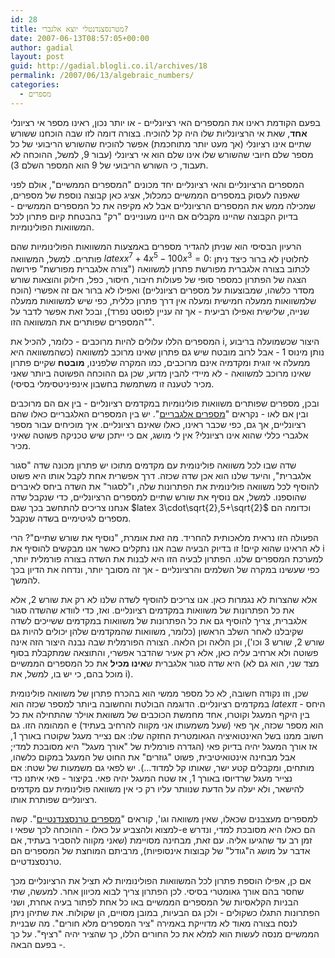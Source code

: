 ```yaml
---
id: 28
title: מטרנסצנדנטלי יוצא אלגברי?
date: 2007-06-13T08:57:05+00:00
author: gadial
layout: post
guid: http://gadial.blogli.co.il/archives/18
permalink: /2007/06/13/algebraic_numbers/
categories:
  - מספרים
---
```

בפעם הקודמת ראינו את המספרים האי רציונליים - או יותר נכון, ראינו מספר אי רציונלי **אחד**, שאת אי הרציונליות שלו היה קל להוכיח. בצורה דומה לזו שבה הוכחנו ששורש שתיים אינו רציונלי (אך מעט יותר מתוחכמת) אפשר להוכיח שהשורש הריבועי של כל מספר שלם חיובי שהשורש שלו אינו שלם הוא אי רציונלי (עבור 9, למשל, ההוכחה לא תעבוד, כי השורש הריבועי של 9 הוא המספר השלם 3).

המספרים הרציונליים והאי רציונליים יחד מכונים "המספרים הממשיים", אולם לפני שאפנה לעסוק במספרים הממשיים כמכלול, אציג כאן קבוצה נוספת של מספרים, שמכילה ממש את המספרים הרציונליים אבל לא מקיפה את כל המספרים הממשיים - בדיוק הקבוצה שהיינו מקבלים אם היינו מעוניינים "רק" בהבטחת קיום פתרון לכל המשוואות הפולינומיות.

הרעיון הבסיסי הוא שניתן להגדיר מספרים באמצעות המשוואות הפולינומיות שהם פותרים. למשל, המשוואה $latex x^7+4x^5-100x^3=0$: לחלוטין לא ברור כיצד ניתן לכתוב בצורה אלגברית מפורשת פתרון למשוואה ("צורה אלגברית מפורשת" פירושה הצגה של הפתרון כמספר סופי של פעולות חיבור, חיסור, כפל, חילוק והוצאות שורש מסדר כלשהו, שמבוצעות על מספרים רציונליים) ואפילו לא ברור אם זה אפשרי (הוכח שלמשוואות ממעלה חמישית ומעלה אין דרך פתרון כללית, כפי שיש למשוואות ממעלה שנייה, שלישית ואפילו רביעית - אך זה עניין לפוסט נפרד), ובכל זאת אפשר לדבר על "המספרים שפותרים את המשוואה הזו".

המספרים הללו עלולים להיות מרוכבים - כלומר, להכיל את i, היצור שכשמועלה בריבוע נותן מינוס 1 - אבל לרוב מובטח שיש גם פתרון שאינו מרוכב למשוואה (כשהמשוואה היא ממעלה אי זוגית ומקדמיה אינם מרוכבים, כמו המקרה שלפנינו, **מובטח** שקיים פתרון שאינו מרוכב למשוואה - לא מיידי להבין מדוע, שכן גם ההוכחה הפשוטה ביותר שאני מכיר לטענה זו משתמשת בחשבון אינפיניטסימלי בסיסי).

ובכן, מספרים שפותרים משוואות פולינומיות במקדמים רציונליים - בין אם הם מרוכבים ובין אם לאו - נקראים "[מספרים אלגבריים](http://he.wikipedia.org/wiki/%D7%9E%D7%A1%D7%A4%D7%A8_%D7%90%D7%9C%D7%92%D7%91%D7%A8%D7%99)". יש בין המספרים האלגבריים כאלו שהם רציונליים, אך גם, כפי שכבר ראינו, כאלו שאינם רציונליים. איך מוכיחים עבור מספר אלגברי כללי שהוא אינו רציונלי? אין לי מושג, אם כי ייתכן שיש טכניקה פשוטה שאיני מכיר.

שדה שבו לכל משוואה פולינומית עם מקדמים מתוכו יש פתרון מכונה שדה "סגור אלגברית", והיעד שלנו הוא אכן שדה שכזה. דרך אפשרית אחת לקבל אותו היא פשוט להוסיף לכל משוואה פולינומית את הפתרונות שלה, ו"לסגור" את השדה ביחס לאיברים שהוספנו. למשל, אם נוסיף את שורש שתיים למספרים הרציונליים, כדי שנקבל שדה אנחנו צריכים להתחשב בכך שגם $latex 3\cdot\sqrt{2},5+\sqrt{2}$ וכדומה הם מספרים לגיטימיים בשדה שנקבל.

הפעולה הזו נראית מלאכותית להחריד. מה זאת אומרת, "נוסיף את שורש שתיים"? הרי לא הראינו שהוא קיים! זו בדיוק הבעיה שבה אנו נתקלים כאשר אנו מבקשים להוסיף את i למערכת המספרים שלנו. הפתרון לבעיה הזו היא לבנות את השדה בצורה פורמלית יותר, כפי שעשינו במקרה של השלמים והרציונליים - אך זה מסובך יותר, ונדחה את הדיון בכך להמשך.

אלא שהצרות לא נגמרות כאן. אנו צריכים להוסיף לשדה שלנו לא רק את שורש 2, אלא את כל הפתרונות של משוואות במקדמים רציונליים. ואז, כדי לוודא שהשדה סגור אלגברית, צריך להוסיף גם את כל הפתרונות של משוואות במקדמים ששייכים לשדה שקיבלנו לאחר השלב הראשון (כלומר, משוואות שהמקדמים שלהן יכולים להיות גם שורש 2, שורש 3 וכו'), וכן הלאה וכן הלאה. הצורה הפורמלית שבה נבנה היצור הזה אינה פשוטה ולא ארחיב עליה כאן, אלא רק אעיר שהדבר אפשרי, והתוצאה שמתקבלת בסוף היא שדה סגור אלגברית ש**אינו מכיל** את כל המספרים הממשיים (מצד שני, הוא גם לא מוכל בהם, כי יש בו, למשל, את i).

שכן, וזו נקודה חשובה, לא כל מספר ממשי הוא בהכרח פתרון של משוואה פולינומית במקדמים רציונליים. הדוגמה הבולטת והחשובה ביותר למספר שכזה הוא $latex \pi$ - היחס בין היקף המעגל וקוטרו, אחד מחמשת הכוכבים של משוואת אוילר שהתחילה את כל המהומה הזו. גם e (שעל משמעותו אני מקווה להרחיב בעתיד) הוא מספר שכזה, אך פאי חשוב ממנו בשל האינטואיציה הגאומטרית החזקה שלו: אם נצייר מעגל שקוטרו באורך 1, אז אורך המעגל יהיה בדיוק פאי (הגדרה פורמלית של "אורך מעגל" היא מסובכת למדי; אבל מבחינה אינטואיטיבית, פשוט "גוזרים" את החוט של המעגל במקום כלשהו, מותחים, ומקבלים קטע ישר, שאותו קל למדוד&#8230;). יש לפאי גם משמעות של שטח: אם נצייר מעגל שרדיוסו באורך 1, אז שטח המעגל יהיה פאי. בקיצור - פאי איתנו כדי להישאר, ולא יעלה על הדעת שנוותר עליו רק כי אין משוואה פולינומית עם מקדמים רציונליים שפותרת אותו.

למספרים מעצבנים שכאלו, שאין משוואה וגו', קוראים "[מספרים טרנסצנדנטיים](http://he.wikipedia.org/wiki/%D7%9E%D7%A1%D7%A4%D7%A8_%D7%98%D7%A8%D7%A0%D7%A1%D7%A6%D7%A0%D7%93%D7%A0%D7%98%D7%99)". קשה למצוא ולהצביע על כאלו - ההוכחה לכך שפאי ו-e הם כאלו היא מסובכת למדי, ונדרש זמן רב עד שהגיעו אליה. עם זאת, מבחינה מסויימת (שאני מקווה להסביר בעתיד, אם אדבר על מושג ה"גודל" של קבוצות אינסופיות), מרביתם המוחצת של המספרים הם טרנסצנדטיים.

אם כן, אפילו הוספת פתרון לכל המשוואות הפולינומיות לא תציל את הרציונליים מכך שחסר בהם אורך גאומטרי בסיסי. לכן הפתרון צריך לבוא מכיוון אחר. למעשה, שתי הבניות הקלאסיות של המספרים הממשיים באו כל אחת לפתור בעיה אחרת, ושני הפתרונות התגלו כשקולים - ולכן גם הבעיות, במובן מסויים, הן שקולות. את שתיהן ניתן לנסח בצורה מאוד לא מדוייקת באמירה "ציר המספרים מלא חורים". מה שבניית הממשיים מנסה לעשות הוא למלא את כל החורים הללו, כך שהציר יהיה "רציף". על כך - בפעם הבאה.